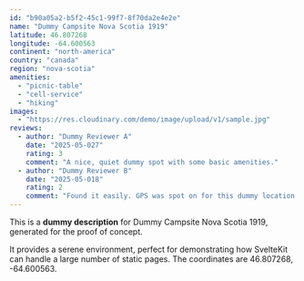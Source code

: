 ```yaml
---
id: "b90a05a2-b5f2-45c1-99f7-8f70da2e4e2e"
name: "Dummy Campsite Nova Scotia 1919"
latitude: 46.807268
longitude: -64.600563
continent: "north-america"
country: "canada"
region: "nova-scotia"
amenities:
  - "picnic-table"
  - "cell-service"
  - "hiking"
images:
  - "https://res.cloudinary.com/demo/image/upload/v1/sample.jpg"
reviews:
  - author: "Dummy Reviewer A"
    date: "2025-05-027"
    rating: 3
    comment: "A nice, quiet dummy spot with some basic amenities."
  - author: "Dummy Reviewer B"
    date: "2025-05-018"
    rating: 2
    comment: "Found it easily. GPS was spot on for this dummy location."
---
```


This is a **dummy description** for Dummy Campsite Nova Scotia 1919, generated for the proof of concept.

It provides a serene environment, perfect for demonstrating how SvelteKit can handle a large number of static pages. The coordinates are 46.807268, -64.600563.
